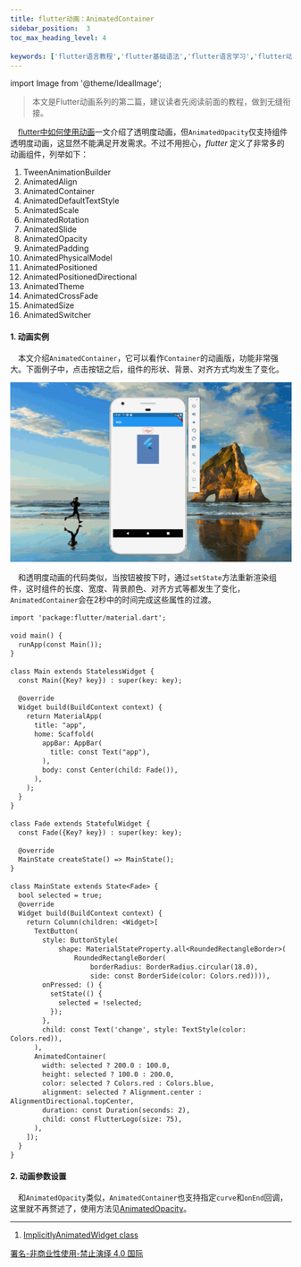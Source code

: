 ```yaml
---
title: flutter动画：AnimatedContainer
sidebar_position:  3
toc_max_heading_level: 4

keywords: ['flutter语言教程','flutter基础语法','flutter语言学习','flutter动画','AnimatedContainer']
---
```


import Image from '@theme/IdealImage';

> 本文是Flutter动画系列的第二篇，建议读者先阅读前面的教程，做到无缝衔接。

 [flutter中如何使用动画](./implicity-animation.md)一文介绍了透明度动画，但`AnimatedOpacity`仅支持组件透明度动画，这显然不能满足开发需求。不过不用担心，_flutter_ 定义了非常多的动画组件，列举如下：

1.  TweenAnimationBuilder
2.  AnimatedAlign
3.  AnimatedContainer
4.  AnimatedDefaultTextStyle
5.  AnimatedScale
6.  AnimatedRotation
7.  AnimatedSlide
8.  AnimatedOpacity
9.  AnimatedPadding
10. AnimatedPhysicalModel
11. AnimatedPositioned
12. AnimatedPositionedDirectional
13. AnimatedTheme
14. AnimatedCrossFade
15. AnimatedSize
16. AnimatedSwitcher

#### 1. 动画实例

 本文介绍`AnimatedContainer`，它可以看作`Container`的动画版，功能非常强大。下面例子中，点击按钮之后，组件的形状、背景、对齐方式均发生了变化。

![组件变化](./asserts/flutter_container.gif)

 和透明度动画的代码类似，当按钮被按下时，通过`setState`方法重新渲染组件，这时组件的长度、宽度、背景颜色、对齐方式等都发生了变化，`AnimatedContainer`会在2秒中的时间完成这些属性的过渡。

    import 'package:flutter/material.dart';

    void main() {
      runApp(const Main());
    }

    class Main extends StatelessWidget {
      const Main({Key? key}) : super(key: key);

      @override
      Widget build(BuildContext context) {
        return MaterialApp(
          title: "app",
          home: Scaffold(
            appBar: AppBar(
              title: const Text("app"),
            ),
            body: const Center(child: Fade()),
          ),
        );
      }
    }

    class Fade extends StatefulWidget {
      const Fade({Key? key}) : super(key: key);

      @override
      MainState createState() => MainState();
    }

    class MainState extends State<Fade> {
      bool selected = true;
      @override
      Widget build(BuildContext context) {
        return Column(children: <Widget>[
          TextButton(
            style: ButtonStyle(
                shape: MaterialStateProperty.all<RoundedRectangleBorder>(
                    RoundedRectangleBorder(
                        borderRadius: BorderRadius.circular(18.0),
                        side: const BorderSide(color: Colors.red)))),
            onPressed: () {
              setState(() {
                selected = !selected;
              });
            },
            child: const Text('change', style: TextStyle(color: Colors.red)),
          ),
          AnimatedContainer(
            width: selected ? 200.0 : 100.0,
            height: selected ? 100.0 : 200.0,
            color: selected ? Colors.red : Colors.blue,
            alignment: selected ? Alignment.center : AlignmentDirectional.topCenter,
            duration: const Duration(seconds: 2),
            child: const FlutterLogo(size: 75),
          ),
        ]);
      }
    }

#### 2. 动画参数设置

 和`AnimatedOpacity`类似，`AnimatedContainer`也支持指定`curve`和`onEnd`回调，这里就不再赘述了，使用方法见[AnimatedOpacity](./implicity-animation.md)。

* * *

1.  [ImplicitlyAnimatedWidget class](https://api.flutter.dev/flutter/widgets/ImplicitlyAnimatedWidget-class.html)

[署名-非商业性使用-禁止演绎 4.0 国际](https://creativecommons.org/licenses/by-nc-nd/4.0/deed.zh)
